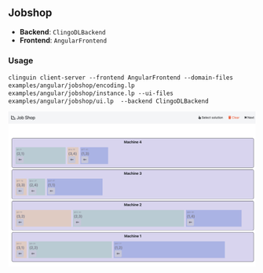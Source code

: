 ## Jobshop

- **Backend**:   `ClingoDLBackend`
- **Frontend**:   `AngularFrontend`

### Usage

```
clinguin client-server --frontend AngularFrontend --domain-files examples/angular/jobshop/encoding.lp  examples/angular/jobshop/instance.lp --ui-files examples/angular/jobshop/ui.lp  --backend ClingoDLBackend 
```

![](out.png)

